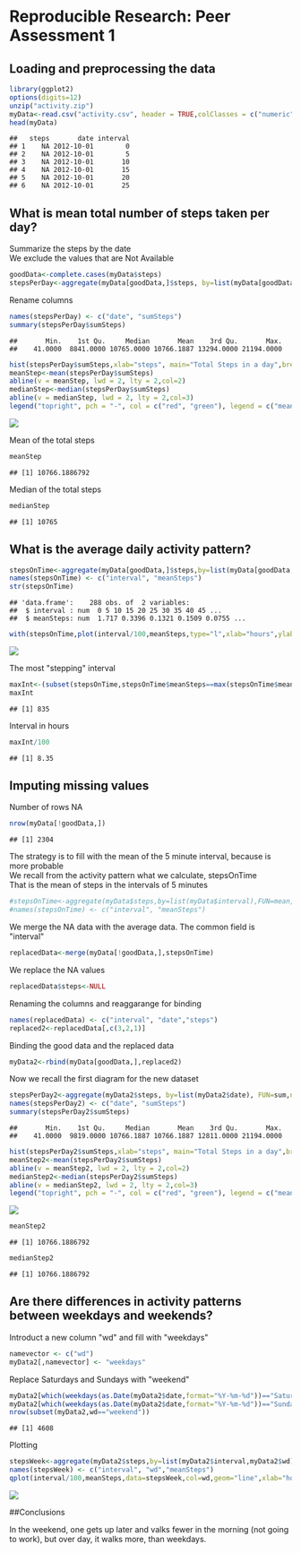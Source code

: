 # Reproducible Research: Peer Assessment 1


## Loading and preprocessing the data


```r
library(ggplot2)
options(digits=12)
unzip("activity.zip")
myData<-read.csv("activity.csv", header = TRUE,colClasses = c("numeric","Date","numeric"))
head(myData)
```

```
##   steps       date interval
## 1    NA 2012-10-01        0
## 2    NA 2012-10-01        5
## 3    NA 2012-10-01       10
## 4    NA 2012-10-01       15
## 5    NA 2012-10-01       20
## 6    NA 2012-10-01       25
```

## What is mean total number of steps taken per day?

Summarize the steps by the date  
We exclude the values that are Not Available

```r
goodData<-complete.cases(myData$steps)
stepsPerDay<-aggregate(myData[goodData,]$steps, by=list(myData[goodData,]$date), FUN=sum,na.rm=TRUE)
```
Rename columns

```r
names(stepsPerDay) <- c("date", "sumSteps")
summary(stepsPerDay$sumSteps)
```

```
##       Min.    1st Qu.     Median       Mean    3rd Qu.       Max. 
##    41.0000  8841.0000 10765.0000 10766.1887 13294.0000 21194.0000
```

```r
hist(stepsPerDay$sumSteps,xlab="steps", main="Total Steps in a day",breaks=10)
meanStep<-mean(stepsPerDay$sumSteps)
abline(v = meanStep, lwd = 2, lty = 2,col=2)
medianStep<-median(stepsPerDay$sumSteps)
abline(v = medianStep, lwd = 2, lty = 2,col=3)
legend("topright", pch = "-", col = c("red", "green"), legend = c("mean", "median"))
```

![](PA1_template_files/figure-html/unnamed-chunk-3-1.png) 
  
Mean of the total steps

```r
meanStep
```

```
## [1] 10766.1886792
```
Median of the total steps

```r
medianStep
```

```
## [1] 10765
```
## What is the average daily activity pattern?


```r
stepsOnTime<-aggregate(myData[goodData,]$steps,by=list(myData[goodData,]$interval),FUN=mean,na.rm=TRUE)
names(stepsOnTime) <- c("interval", "meanSteps")
str(stepsOnTime)
```

```
## 'data.frame':	288 obs. of  2 variables:
##  $ interval : num  0 5 10 15 20 25 30 35 40 45 ...
##  $ meanSteps: num  1.717 0.3396 0.1321 0.1509 0.0755 ...
```

```r
with(stepsOnTime,plot(interval/100,meanSteps,type="l",xlab="hours",ylab="Means of steps",main="Means of Steps in 2 month interval"))
```

![](PA1_template_files/figure-html/unnamed-chunk-6-1.png) 
  
The most "stepping" interval

```r
maxInt<-(subset(stepsOnTime,stepsOnTime$meanSteps==max(stepsOnTime$meanSteps)))$interval
maxInt
```

```
## [1] 835
```
Interval in hours

```r
maxInt/100
```

```
## [1] 8.35
```
## Imputing missing values

Number of rows NA

```r
nrow(myData[!goodData,])
```

```
## [1] 2304
```
The strategy is to fill with the mean of the 5 minute interval, because is more probable  
We recall from the activity pattern what we calculate, stepsOnTime  
That is the mean of steps in the intervals of 5 minutes

```r
#stepsOnTime<-aggregate(myData$steps,by=list(myData$interval),FUN=mean,na.rm=TRUE)
#names(stepsOnTime) <- c("interval", "meanSteps")
```
We merge the NA data with the average data. The common field is "interval"

```r
replacedData<-merge(myData[!goodData,],stepsOnTime)
```
We replace the NA values

```r
replacedData$steps<-NULL
```
Renaming the columns and reaggarange for binding

```r
names(replacedData) <- c("interval", "date","steps")
replaced2<-replacedData[,c(3,2,1)]
```
Binding the good data and the replaced data

```r
myData2<-rbind(myData[goodData,],replaced2)
```
Now we recall the first diagram for the new dataset

```r
stepsPerDay2<-aggregate(myData2$steps, by=list(myData2$date), FUN=sum,na.rm=TRUE)
names(stepsPerDay2) <- c("date", "sumSteps")
summary(stepsPerDay2$sumSteps)
```

```
##       Min.    1st Qu.     Median       Mean    3rd Qu.       Max. 
##    41.0000  9819.0000 10766.1887 10766.1887 12811.0000 21194.0000
```

```r
hist(stepsPerDay2$sumSteps,xlab="steps", main="Total Steps in a day",breaks=10)
meanStep2<-mean(stepsPerDay2$sumSteps)
abline(v = meanStep2, lwd = 2, lty = 2,col=2)
medianStep2<-median(stepsPerDay2$sumSteps)
abline(v = medianStep2, lwd = 2, lty = 2,col=3)
legend("topright", pch = "-", col = c("red", "green"), legend = c("mean", "median"))
```

![](PA1_template_files/figure-html/unnamed-chunk-15-1.png) 

```r
meanStep2
```

```
## [1] 10766.1886792
```

```r
medianStep2
```

```
## [1] 10766.1886792
```

## Are there differences in activity patterns between weekdays and weekends?

Introduct a new column "wd" and fill with "weekdays"

```r
namevector <- c("wd")
myData2[,namevector] <- "weekdays"
```
Replace Saturdays and Sundays with "weekend"

```r
myData2[which(weekdays(as.Date(myData2$date,format="%Y-%m-%d"))=="Saturday", arr.ind=TRUE), 4] <- "weekend"
myData2[which(weekdays(as.Date(myData2$date,format="%Y-%m-%d"))=="Sunday", arr.ind=TRUE), 4] <- "weekend"
nrow(subset(myData2,wd=="weekend"))
```

```
## [1] 4608
```
Plotting

```r
stepsWeek<-aggregate(myData2$steps,by=list(myData2$interval,myData2$wd),FUN=mean,na.rm=TRUE)
names(stepsWeek) <- c("interval", "wd","meanSteps")
qplot(interval/100,meanSteps,data=stepsWeek,col=wd,geom="line",xlab="hours")
```

![](PA1_template_files/figure-html/unnamed-chunk-18-1.png) 

##Conclusions

In the weekend, one gets up later and valks fewer in the morning (not going to work), but over day, it walks more, than weekdays.

